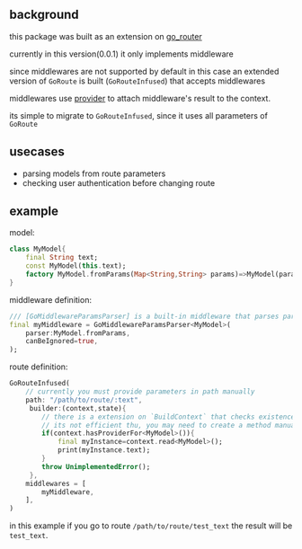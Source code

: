 ## background

this package was built as an extension on [go_router]("https://pub.dev/packages/go_router")

currently in this version(0.0.1) it only implements middleware

since middlewares are not supported by default in this case an extended version of `GoRoute`
is built (`GoRouteInfused`) that accepts middlewares

middlewares use [provider]("https://pub.dev/packages/provider") to attach middleware's result to the context.

its simple to migrate to `GoRouteInfused`,
since it uses all parameters of `GoRoute`

<!-- even if you already have an extended version of `GoRoute` there is a constructor
that receives a `GoRoute` and attach middlewares to it. -->

## usecases

* parsing models from route parameters
* checking user authentication before changing route

## example

model:

```dart
class MyModel{
    final String text;
    const MyModel(this.text);
    factory MyModel.fromParams(Map<String,String> params)=>MyModel(params['text']);
}
```

middleware definition:

```dart
/// [GoMiddlewareParamsParser] is a built-in middleware that parses parameters
final myMiddleware = GoMiddlewareParamsParser<MyModel>(
    parser:MyModel.fromParams,
    canBeIgnored=true,
);
```

route definition:

```dart
GoRouteInfused(
    // currently you must provide parameters in path manually
    path: "/path/to/route/:text",
     builder:(context,state){
        // there is a extension on `BuildContext` that checks existence of a provider
        // its not efficient thu, you may need to create a method manually for this purpose.
        if(context.hasProviderFor<MyModel>()){
            final myInstance=context.read<MyModel>();
            print(myInstance.text);
        }
        throw UnimplementedError();
     },
    middlewares = [
        myMiddleware,
    ],
)
```

in this example if you go to route `/path/to/route/test_text`
the result will be `test_text`.
